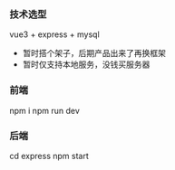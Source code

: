 ### 技术选型
vue3 + express + mysql
- 暂时搭个架子，后期产品出来了再换框架
- 暂时仅支持本地服务，没钱买服务器

### 前端 
npm i
npm run dev

### 后端
cd express
npm start
